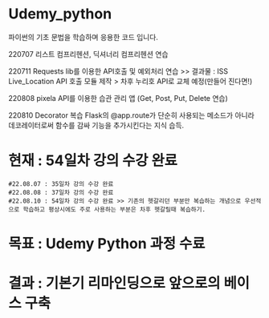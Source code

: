 # Udemy_python
파이썬의 기초 문법을 학습하며 응용한 코드 입니다.

220707 리스트 컴프리헨션, 딕셔너리 컴프리헨션 연습

220711 Requests lib를 이용한 API호출 및 예외처리 연습 >> 결과물 : ISS Live_Location API 호출 모듈 제작 > 차후 누리호 API로 교체 예정(만들어 진다면!)

220808 pixela API를 이용한 습관 관리 앱 (Get, Post, Put, Delete 연습)

220810 Decorator 복습 Flask의 @app.route가 단순히 사용되는 메소드가 아니라 데코레이터로써 함수를 감싸 기능을 추가시킨다는 지식 습득.


# 현재 : 54일차 강의 수강 완료 
    #22.08.07 : 35일차 강의 수강 완료
    #22.08.08 : 37일차 강의 수강 완료
    #22.08.10 : 54일차 강의 수강 완료 >> 기존의 헷갈리던 부분만 복습하는 개념으로 우선적으로 학습하고 평상시에도 주로 사용하는 부분은 차후 헷갈릴때 복습하기.
# 목표 : Udemy Python 과정 수료 

# 결과 : 기본기 리마인딩으로 앞으로의 베이스 구축
